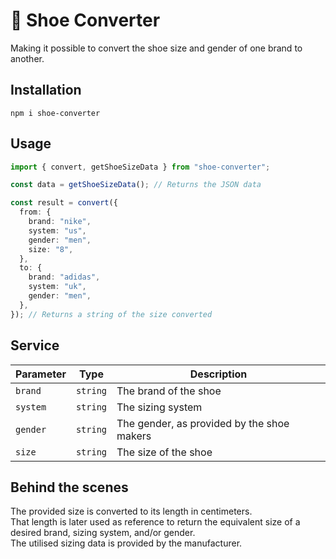# :athletic_shoe: Shoe Converter

Making it possible to convert the shoe size and gender of one brand to another.

## Installation

`npm i shoe-converter`

## Usage

```typescript
import { convert, getShoeSizeData } from "shoe-converter";

const data = getShoeSizeData(); // Returns the JSON data

const result = convert({
  from: {
    brand: "nike",
    system: "us",
    gender: "men",
    size: "8",
  },
  to: {
    brand: "adidas",
    system: "uk",
    gender: "men",
  },
}); // Returns a string of the size converted
```

## Service

| **Parameter** | **Type** | **Description**                            |
| ------------- | -------- | ------------------------------------------ |
| `brand`       | `string` | The brand of the shoe                      |
| `system`      | `string` | The sizing system                          |
| `gender`      | `string` | The gender, as provided by the shoe makers |
| `size`        | `string` | The size of the shoe                       |

## Behind the scenes

The provided size is converted to its length in centimeters.<br>That length is later used as reference to return the equivalent size of a desired brand, sizing system, and/or gender.<br>The utilised sizing data is provided by the manufacturer.
